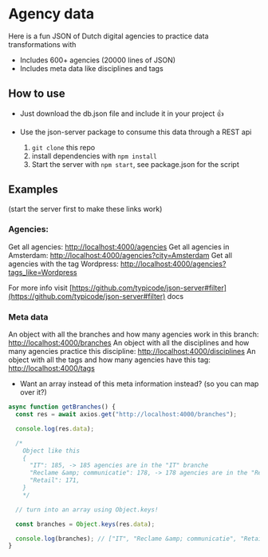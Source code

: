 # Agency data

Here is a fun JSON of Dutch digital agencies to practice data transformations with

- Includes 600+ agencies (20000 lines of JSON)
- Includes meta data like disciplines and tags

## How to use

- Just download the db.json file and include it in your project 👍

- Use the json-server package to consume this data through a REST api
  1. `git clone` this repo
  2. install dependencies with `npm install`
  3. Start the server with `npm start`, see package.json for the script

## Examples

(start the server first to make these links work)

### Agencies:

Get all agencies: [http://localhost:4000/agencies](http://localhost:4000/agencies)
Get all agencies in Amsterdam: [http://localhost:4000/agencies?city=Amsterdam](http://localhost:4000/agencies?city=Amsterdam)
Get all agencies with the tag Wordpress: [http://localhost:4000/agencies?tags_like=Wordpress](http://localhost:4000/agencies?tags_like=Wordpress)

For more info visit [https://github.com/typicode/json-server#filter](https://github.com/typicode/json-server#filter) docs

### Meta data

An object with all the branches and how many agencies work in this branch: [http://localhost:4000/branches](http://localhost:4000/branches)
An object with all the disciplines and how many agencies practice this discipline: [http://localhost:4000/disciplines](http://localhost:4000/disciplines)
An object with all the tags and how many agencies have this tag: [http://localhost:4000/tags](http://localhost:4000/tags)

- Want an array instead of this meta information instead? (so you can map over it?)

```js
async function getBranches() {
  const res = await axios.get("http://localhost:4000/branches");

  console.log(res.data);

  /*
    Object like this
    {
      "IT": 185, -> 185 agencies are in the "IT" branche
      "Reclame &amp; communicatie": 178, -> 178 agencies are in the "Reclame &amp; communicatie" branche
      "Retail": 171,
    }
    */

  // turn into an array using Object.keys!

  const branches = Object.keys(res.data);

  console.log(branches); // ["IT", "Reclame &amp; communicatie", "Retail"], now you can map all the branches
}
```
